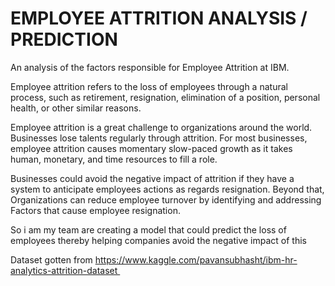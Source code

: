 # EMPLOYEE ATTRITION ANALYSIS / PREDICTION

An analysis of the factors responsible for Employee Attrition at IBM.

Employee attrition refers to the loss of employees through a natural process, such as retirement, resignation, elimination of a position, personal health, or other similar reasons.

Employee attrition is a great challenge to organizations around the world. Businesses lose talents regularly through attrition. For most businesses, employee attrition causes momentary slow-paced growth as it takes human, monetary, and time resources to fill a role.

Businesses could avoid the negative impact of attrition if they have a system to anticipate employees actions as regards resignation. Beyond that, Organizations can reduce employee turnover by identifying and addressing Factors that cause employee resignation.

So i am my team are creating a model that could predict the loss of employees thereby helping companies avoid the negative impact of this

Dataset gotten from https://www.kaggle.com/pavansubhasht/ibm-hr-analytics-attrition-dataset 

